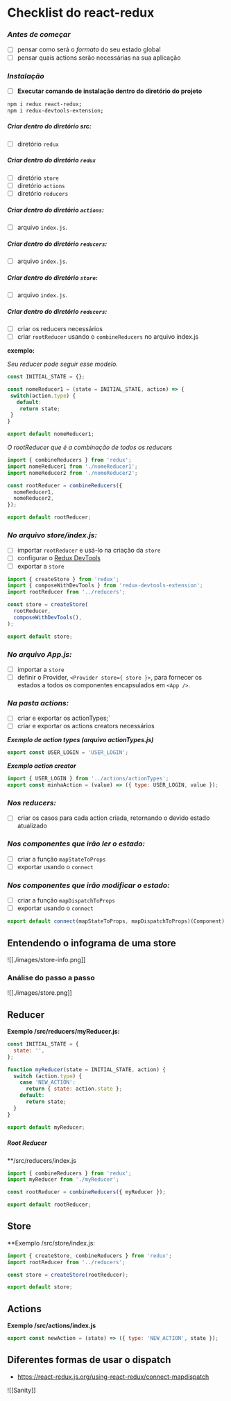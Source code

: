 # Checklist do react-redux

### _Antes de começar_
- [ ] pensar como será o _formato_ do seu estado global
- [ ] pensar quais actions serão necessárias na sua aplicação

### _Instalação_

 - [ ] **Executar comando de instalação dentro do diretório do projeto**

```zsh
npm i redux react-redux;
npm i redux-devtools-extension;
```

##### _Criar dentro do diretório src:_
- [ ] diretório `redux`

##### _Criar dentro do diretório `redux`_
- [ ] diretório `store`
- [ ] diretório `actions`
- [ ] diretório `reducers`

##### _Criar dentro do diretório `actions`:_
- [ ] arquivo `index.js`.

##### _Criar dentro do diretório `reducers`:_
- [ ] arquivo `index.js`.

##### _Criar dentro do diretório `store`:_
- [ ] arquivo `index.js`.

##### _Criar dentro do diretório `reducers`:_
- [ ] criar os reducers necessários
- [ ] criar `rootReducer` usando o `combineReducers` no arquivo index.js

**exemplo:**

_Seu reducer pode seguir esse modelo._

```javascript
const INITIAL_STATE = {};

const nomeReducer1 = (state = INITIAL_STATE, action) => {
 switch(action.type) {
   default:
    return state;
 }
}

export default nomeReducer1;
```

_O rootReducer que é a combinação de todos os reducers_

```javascript
import { combineReducers } from 'redux';
import nomeReducer1 from './nomeReducer1';
import nomeReducer2 from './nomeReducer2';

const rootReducer = combineReducers({
  nomeReducer1,
  nomeReducer2,
});

export default rootReducer;
```

### _No arquivo store/index.js:_
- [ ] importar `rootReducer` e usá-lo na criação da `store`
- [ ] configurar o [Redux DevTools](https://github.com/reduxjs/redux-devtools)
- [ ] exportar a `store`

```javascript
import { createStore } from 'redux';
import { composeWithDevTools } from 'redux-devtools-extension';
import rootReducer from '../reducers';

const store = createStore(
  rootReducer,
  composeWithDevTools(),
);

export default store;
```

### _No arquivo App.js:_
- [ ] importar a `store`
- [ ] definir o Provider, `<Provider store={ store }>`, para fornecer os estados a todos os componentes encapsulados em `<App />`.

### _Na pasta actions:_
- [ ] criar e exportar os actionTypes;`
- [ ] criar e exportar os actions creators necessários

**_Exemplo de action types (arquivo actionTypes.js)_**

```javascript
export const USER_LOGIN = 'USER_LOGIN';
```

**_Exemplo action creator_**

```javascript
import { USER_LOGIN } from '../actions/actionTypes';
export const minhaAction = (value) => ({ type: USER_LOGIN, value });
```

### _Nos reducers:_
- [ ] criar os casos para cada action criada, retornando o devido estado atualizado

### _Nos componentes que irão ler o estado:_

- [ ] criar a função `mapStateToProps`
- [ ] exportar usando o `connect`

### _Nos componentes que irão modificar o estado:_

- [ ] criar a função `mapDispatchToProps`
- [ ] exportar usando o `connect`

```javascript
export default connect(mapStateToProps, mapDispatchToProps)(Component)
```

## Entendendo o infograma de uma store

![[./images/store-info.png]]


### Análise do passo a passo

![[./images/store.png]]

## Reducer

**Exemplo /src/reducers/myReducer.js:**

```jsx
const INITIAL_STATE = {
  state: '',
};

function myReducer(state = INITIAL_STATE, action) {
  switch (action.type) {
    case 'NEW_ACTION':
      return { state: action.state };
    default:
      return state;
  }
}

export default myReducer;
```

##### Root Reducer
**/src/reducers/index.js

```jsx
import { combineReducers } from 'redux';
import myReducer from './myReducer';

const rootReducer = combineReducers({ myReducer });

export default rootReducer;
```

## Store

**Exemplo /src/store/index.js: 

```jsx
import { createStore, combineReducers } from 'redux';
import rootReducer from '../reducers';

const store = createStore(rootReducer);

export default store;
```

## Actions

**Exemplo /src/actions/index.js**

```jsx
export const newAction = (state) => ({ type: 'NEW_ACTION', state });
```

## Diferentes formas de usar o dispatch
- https://react-redux.js.org/using-react-redux/connect-mapdispatch

![[Sanity]]
